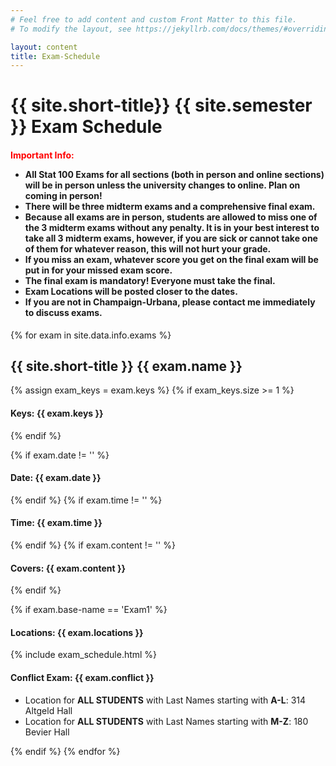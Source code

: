 ```yaml
---
# Feel free to add content and custom Front Matter to this file.
# To modify the layout, see https://jekyllrb.com/docs/themes/#overriding-theme-defaults

layout: content
title: Exam-Schedule
---
```




<h1>{{ site.short-title}} {{ site.semester }} Exam Schedule</h1>
<h4><b style="color:red;">Important Info:</b>
<ul>
    <li>All Stat 100 Exams for all sections (both in person and online sections) will be in person unless the university changes to online. Plan on coming in person!</li>
    <li>There will be three midterm exams and a comprehensive final exam.</li>
    <li>Because all exams are in person, students are allowed to miss one of the 3 midterm exams without any penalty. It is in your best interest to take all 3 midterm exams, however, if you are sick or cannot take one of them for whatever reason, this will not hurt your grade.</li>
    <li>If you miss an exam, whatever score you get on the final exam will be put in for your missed exam score.</li>
    <li>The final exam is mandatory! Everyone must take the final.</li>
    <li>Exam Locations will be posted closer to the dates.</li>
    <li>If you are not in Champaign-Urbana, please contact me immediately to discuss exams.</li>
</ul>
</h4>

{% for exam in site.data.info.exams %}
<h2>{{ site.short-title }} {{ exam.name }}</h2>
{% assign exam_keys = exam.keys %}
{% if exam_keys.size >= 1 %}
<h4><b>Keys:</b> {{ exam.keys }}</h4>
{% endif %}

{% if exam.date != '' %}
<h4><b>Date:</b> {{ exam.date }}</h4>
{% endif %}
{% if exam.time != '' %}
<h4><b>Time: </b>{{ exam.time }}</h4>
{% endif %}
{% if exam.content != '' %}
<h4><b>Covers: </b>{{ exam.content }}</h4>
{% endif %}

<!-- Insert Exam number (e.g. 'Exam1') -->
{% if exam.base-name == 'Exam1' %}
<h4><b>Locations: </b> {{ exam.locations }}</h4>
{% include exam_schedule.html %}
<h4><b>Conflict Exam: {{ exam.conflict }}</b></h4>
<ul>
<li>Location for <b>ALL STUDENTS</b> with Last Names starting with <b>A-L</b>: 314 Altgeld Hall<br></li>
<li>Location for <b>ALL STUDENTS</b> with Last Names starting with <b>M-Z</b>: 180 Bevier Hall<br></li>
</ul>
{% endif %}
{% endfor %}

<!-- <h2>Final Exam</h2>
<ul>
<li>
 I use the final exam time assigned to our class by the university.<br>
</li>
<li>
See <b><a href="{{ site.data.info.uiucfinals }}" target="\_blank">Official University Final Exams Schedules and Policies</a></b>.<br>
</li> 
<li>
The final cumulative for Chapters 1-24 <b>(ALL chapters in notebook)</b><br>
</li>
</ul>

{% include final-schedule.html %}-->


